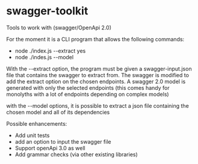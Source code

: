 # swagger-toolkit
Tools to work with (swagger/OpenApi 2.0)

For the moment it is a CLI program that allows the following commands: 
- node ./index.js --extract yes
- node ./indes.js --model <model-name>

With the --extract option, the program must be given a swagger-input.json file that contains the swagger to extract from. 
The swagger is modified to add the extract option on the chosen endpoints.
A swagger 2.0 model is generated with only the selected endpoints (this comes handy for monolyths with a lot of endpoints depending on complex models)

with the --model options, it is possible to extract a json file containing the chosen model and all of its dependencies

Possible enhancements: 
- Add unit tests
- add an option to input the swagger file
- Support openApi 3.0 as well
- Add grammar checks (via other existing libraries)


